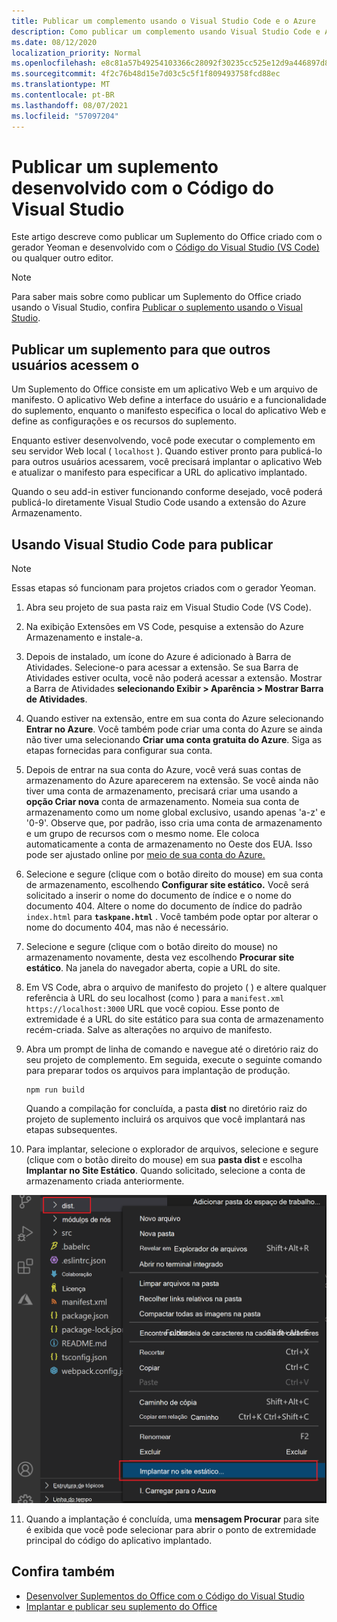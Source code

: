 ```yaml
---
title: Publicar um complemento usando o Visual Studio Code e o Azure
description: Como publicar um complemento usando Visual Studio Code e Azure Active Directory
ms.date: 08/12/2020
localization_priority: Normal
ms.openlocfilehash: e8c81a57b49254103366c28092f30235cc525e12d9a446897d862af4fc189325
ms.sourcegitcommit: 4f2c76b48d15e7d03c5c5f1f809493758fcd88ec
ms.translationtype: MT
ms.contentlocale: pt-BR
ms.lasthandoff: 08/07/2021
ms.locfileid: "57097204"
---
```

# <a name="publish-an-add-in-developed-with-visual-studio-code"></a>Publicar um suplemento desenvolvido com o Código do Visual Studio

Este artigo descreve como publicar um Suplemento do Office criado com o gerador Yeoman e desenvolvido com o [Código do Visual Studio (VS Code)](https://code.visualstudio.com) ou qualquer outro editor.

> [!NOTE]
> Para saber mais sobre como publicar um Suplemento do Office criado usando o Visual Studio, confira [Publicar o suplemento usando o Visual Studio](package-your-add-in-using-visual-studio.md).

## <a name="publishing-an-add-in-for-other-users-to-access"></a>Publicar um suplemento para que outros usuários acessem o

Um Suplemento do Office consiste em um aplicativo Web e um arquivo de manifesto. O aplicativo Web define a interface do usuário e a funcionalidade do suplemento, enquanto o manifesto especifica o local do aplicativo Web e define as configurações e os recursos do suplemento.

Enquanto estiver desenvolvendo, você pode executar o complemento em seu servidor Web local ( `localhost` ). Quando estiver pronto para publicá-lo para outros usuários acessarem, você precisará implantar o aplicativo Web e atualizar o manifesto para especificar a URL do aplicativo implantado.

Quando o seu add-in estiver funcionando conforme desejado, você poderá publicá-lo diretamente Visual Studio Code usando a extensão do Azure Armazenamento.

## <a name="using-visual-studio-code-to-publish"></a>Usando Visual Studio Code para publicar

>[!NOTE]
> Essas etapas só funcionam para projetos criados com o gerador Yeoman.

1. Abra seu projeto de sua pasta raiz em Visual Studio Code (VS Code).
2. Na exibição Extensões em VS Code, pesquise a extensão do Azure Armazenamento e instale-a.
3. Depois de instalado, um ícone do Azure é adicionado à Barra de Atividades. Selecione-o para acessar a extensão. Se sua Barra de Atividades estiver oculta, você não poderá acessar a extensão. Mostrar a Barra de Atividades **selecionando Exibir > Aparência > Mostrar Barra de Atividades**.
4. Quando estiver na extensão, entre em sua conta do Azure selecionando **Entrar no Azure**. Você também pode criar uma conta do Azure se ainda não tiver uma selecionando **Criar uma conta gratuita do Azure**. Siga as etapas fornecidas para configurar sua conta.
5. Depois de entrar na sua conta do Azure, você verá suas contas de armazenamento do Azure aparecerem na extensão. Se você ainda não tiver uma conta de armazenamento, precisará criar uma usando a **opção Criar nova** conta de armazenamento. Nomeia sua conta de armazenamento como um nome global exclusivo, usando apenas 'a-z' e '0-9'. Observe que, por padrão, isso cria uma conta de armazenamento e um grupo de recursos com o mesmo nome. Ele coloca automaticamente a conta de armazenamento no Oeste dos EUA. Isso pode ser ajustado online por [meio de sua conta do Azure.](https://portal.azure.com/)
6. Selecione e segure (clique com o botão direito do mouse) em sua conta de armazenamento, escolhendo **Configurar site estático.** Você será solicitado a inserir o nome do documento de índice e o nome do documento 404. Altere o nome do documento de índice do padrão `index.html` para **`taskpane.html`** . Você também pode optar por alterar o nome do documento 404, mas não é necessário.
7. Selecione e segure (clique com o botão direito do mouse) no armazenamento novamente, desta vez escolhendo **Procurar site estático**. Na janela do navegador aberta, copie a URL do site.
8. Em VS Code, abra o arquivo de manifesto do projeto ( ) e altere qualquer referência à URL do seu localhost (como ) para a `manifest.xml` `https://localhost:3000` URL que você copiou. Esse ponto de extremidade é a URL do site estático para sua conta de armazenamento recém-criada. Salve as alterações no arquivo de manifesto.
9. Abra um prompt de linha de comando e navegue até o diretório raiz do seu projeto de complemento. Em seguida, execute o seguinte comando para preparar todos os arquivos para implantação de produção.

    ```command&nbsp;line
    npm run build
    ```

    Quando a compilação for concluída, a pasta **dist** no diretório raiz do projeto de suplemento incluirá os arquivos que você implantará nas etapas subsequentes.

10. Para implantar, selecione o explorador de arquivos, selecione e segure (clique com o botão direito do mouse) em sua **pasta dist** e escolha **Implantar no Site Estático**. Quando solicitado, selecione a conta de armazenamento criada anteriormente.

![Implantando em um site estático.](../images/deploy-to-static-website.png)

11. Quando a implantação é concluída, uma **mensagem Procurar** para site é exibida que você pode selecionar para abrir o ponto de extremidade principal do código do aplicativo implantado.

## <a name="see-also"></a>Confira também

- [Desenvolver Suplementos do Office com o Código do Visual Studio](../develop/develop-add-ins-vscode.md)
- [Implantar e publicar seu suplemento do Office](../publish/publish.md)
